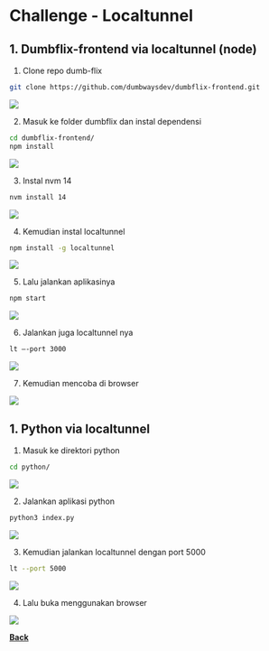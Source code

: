 # Challenge - Localtunnel

## 1. Dumbflix-frontend via localtunnel (node)

1.	Clone repo dumb-flix
```bash
git clone https://github.com/dumbwaysdev/dumbflix-frontend.git
``` 
<img src="images/image001.png">

2.	Masuk ke folder dumbflix dan instal dependensi
```bash
cd dumbflix-frontend/
npm install
``` 
<img src="images/image002.png">
 
3.	Instal nvm 14
```bash
nvm install 14
``` 
<img src="images/image003.png">
 
4.	Kemudian instal localtunnel
```bash
npm install -g localtunnel
``` 
<img src="images/image004.png">
 
5.	Lalu jalankan aplikasinya 
```bash
npm start
``` 
<img src="images/image005.png">
 
6.	Jalankan juga localtunnel nya
```bash
lt –-port 3000
``` 
<img src="images/image006.png">
 
7.	Kemudian mencoba di browser
<img src="images/image007.png">
 

## 1. Python via localtunnel

1.	Masuk ke direktori python
```bash
cd python/ 
``` 
<img src="images/image008.png">

2.	Jalankan aplikasi python
```bash
python3 index.py
``` 
<img src="images/image009.png">
 
3.	Kemudian jalankan localtunnel dengan port 5000
```bash
lt --port 5000
``` 
<img src="images/image010.png">
 
4.	Lalu buka menggunakan browser
<img src="images/image011.png">
 
[**Back**](../../README.md)
